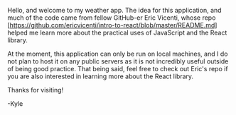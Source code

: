 Hello, and welcome to my weather app.  The idea for this application, and much of the code came from fellow GitHub-er Eric Vicenti, whose repo [https://github.com/ericvicenti/intro-to-react/blob/master/README.md] helped me learn more about the practical uses of JavaScript and the React library.  

At the moment, this application can only be run on local machines, and I do not plan to host it on any public servers as it is not incredibly useful outside of being good practice.  That being said, feel free to check out Eric's repo if you are also interested in learning more about the React library.  

Thanks for visiting!

-Kyle
